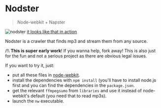 Nodster
=======
> Node-webkit + Napster

![nodster](http://i.imgur.com/6hWLBl0.png)
[it looks like that in action](https://www.youtube.com/watch?v=ynExKXtopPY&feature=youtu.be)

Nodster is a crawler that finds mp3 and stream them from any source.

/!\ **This is super early work**! If you wanna help, fork away!
This is also just for the fun and not a serious project as there are obvious legal issues.

If you want to try it, just:
* put all these files in [node-webkit](https://github.com/rogerwang/node-webkit).
* install the dependencies with `npm install` (you'll have to install node.js first and you can find the dependencies in the `package.json`.
* get the relevant `ffmpegsumo` from `libraries` and use it instead of node-webkit's default (you need that to read mp3s).
* launch the `nw` executable.
